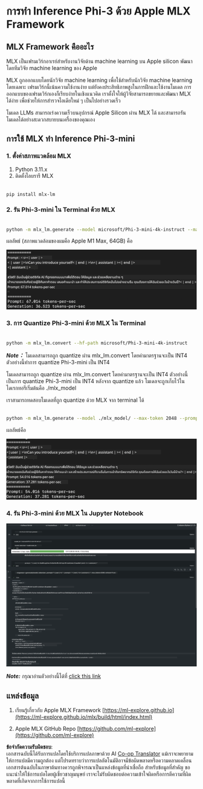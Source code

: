 <!--
CO_OP_TRANSLATOR_METADATA:
{
  "original_hash": "dcb656f3d206fc4968e236deec5d4384",
  "translation_date": "2025-05-09T12:14:01+00:00",
  "source_file": "md/01.Introduction/03/MLX_Inference.md",
  "language_code": "th"
}
-->
# **การทำ Inference Phi-3 ด้วย Apple MLX Framework**

## **MLX Framework คืออะไร**

MLX เป็นเฟรมเวิร์กอาเรย์สำหรับงานวิจัยด้าน machine learning บน Apple silicon พัฒนาโดยทีมวิจัย machine learning ของ Apple

MLX ถูกออกแบบโดยนักวิจัย machine learning เพื่อใช้สำหรับนักวิจัย machine learning โดยเฉพาะ เฟรมเวิร์กนี้เน้นความใช้งานง่าย แต่ยังคงประสิทธิภาพสูงในการฝึกและใช้งานโมเดล การออกแบบของเฟรมเวิร์กเองก็เรียบง่ายในเชิงแนวคิด เราตั้งใจให้ผู้วิจัยสามารถขยายและพัฒนา MLX ได้ง่าย เพื่อช่วยให้การสำรวจไอเดียใหม่ ๆ เป็นไปอย่างรวดเร็ว

โมเดล LLMs สามารถเร่งความเร็วบนอุปกรณ์ Apple Silicon ผ่าน MLX ได้ และสามารถรันโมเดลได้อย่างสะดวกสบายบนเครื่องของคุณเอง

## **การใช้ MLX ทำ Inference Phi-3-mini**

### **1. ตั้งค่าสภาพแวดล้อม MLX**

1. Python 3.11.x  
2. ติดตั้งไลบรารี MLX  


```bash

pip install mlx-lm

```

### **2. รัน Phi-3-mini ใน Terminal ด้วย MLX**


```bash

python -m mlx_lm.generate --model microsoft/Phi-3-mini-4k-instruct --max-token 2048 --prompt  "<|user|>\nCan you introduce yourself<|end|>\n<|assistant|>"

```

ผลลัพธ์ (สภาพแวดล้อมของผมคือ Apple M1 Max, 64GB) คือ

![Terminal](../../../../../translated_images/01.0d0f100b646a4e4c4f1cd36c1a05727cd27f1e696ed642c06cf6e2c9bbf425a4.th.png)

### **3. การ Quantize Phi-3-mini ด้วย MLX ใน Terminal**


```bash

python -m mlx_lm.convert --hf-path microsoft/Phi-3-mini-4k-instruct

```

***Note：*** โมเดลสามารถถูก quantize ผ่าน mlx_lm.convert โดยค่ามาตรฐานจะเป็น INT4 ตัวอย่างนี้ทำการ quantize Phi-3-mini เป็น INT4

โมเดลสามารถถูก quantize ผ่าน mlx_lm.convert โดยค่ามาตรฐานจะเป็น INT4 ตัวอย่างนี้เป็นการ quantize Phi-3-mini เป็น INT4 หลังจาก quantize แล้ว โมเดลจะถูกเก็บไว้ในไดเรกทอรีเริ่มต้นคือ ./mlx_model

เราสามารถทดสอบโมเดลที่ถูก quantize ด้วย MLX จาก terminal ได้


```bash

python -m mlx_lm.generate --model ./mlx_model/ --max-token 2048 --prompt  "<|user|>\nCan you introduce yourself<|end|>\n<|assistant|>"

```

ผลลัพธ์คือ

![INT4](../../../../../translated_images/02.04e0be1f18a90a58ad47e0c9d9084ac94d0f1a8c02fa707d04dd2dfc7e9117c6.th.png)


### **4. รัน Phi-3-mini ด้วย MLX ใน Jupyter Notebook**


![Notebook](../../../../../translated_images/03.0cf0092fe143357656bb5a7bc6427c41d8528d772d38a82d0b2693e2a3eeb16e.th.png)

***Note:*** กรุณาอ่านตัวอย่างนี้ได้ที่ [click this link](../../../../../code/03.Inference/MLX/MLX_DEMO.ipynb)


## **แหล่งข้อมูล**

1. เรียนรู้เกี่ยวกับ Apple MLX Framework [https://ml-explore.github.io](https://ml-explore.github.io/mlx/build/html/index.html)

2. Apple MLX GitHub Repo [https://github.com/ml-explore](https://github.com/ml-explore)

**ข้อจำกัดความรับผิดชอบ**:  
เอกสารฉบับนี้ได้รับการแปลโดยใช้บริการแปลภาษาด้วย AI [Co-op Translator](https://github.com/Azure/co-op-translator) แม้เราจะพยายามให้การแปลมีความถูกต้อง แต่โปรดทราบว่าการแปลอัตโนมัติอาจมีข้อผิดพลาดหรือความคลาดเคลื่อน เอกสารต้นฉบับในภาษาต้นทางควรถูกพิจารณาเป็นแหล่งข้อมูลที่น่าเชื่อถือ สำหรับข้อมูลที่สำคัญ ขอแนะนำให้ใช้การแปลโดยผู้เชี่ยวชาญมนุษย์ เราจะไม่รับผิดชอบต่อความเข้าใจผิดหรือการตีความที่ผิดพลาดที่เกิดจากการใช้การแปลนี้